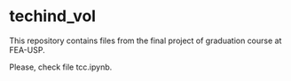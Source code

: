 # techind_vol
This repository contains files from the final project of graduation course at FEA-USP.

Please, check file tcc.ipynb. 
